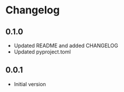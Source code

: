 # Changelog

## 0.1.0

- Updated README and added CHANGELOG
- Updated pyproject.toml

## 0.0.1

- Initial version
